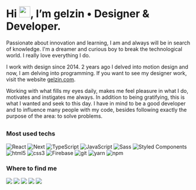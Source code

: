 <h1 align="left">Hi <img src="https://raw.githubusercontent.com/kaueMarques/kaueMarques/master/hi.gif" height="30px">, I’m gelzin • Designer & Developer.</h1>
Passionate about innovation and learning, I am and always will be in search of knowledge. I'm a dreamer and curious boy to break the technological world. I really    love everything I do.

I work with design since 2014. 2 years ago I delved into motion design and now, I am delving into programming.
If you want to see my designer work, visit the website [gelzin.com](https://gelzin.com).

Working with what fills my eyes daily, makes me feel pleasure in what I do, motivates and instigates me always. In addition to being gratifying, this is what I wanted and seek to this day. I have in mind to be a good developer and to influence many people with my code, besides following exactly the purpose of the area: to solve problems.

##

### Most used techs

<p>
  <img alt="React" src="https://img.shields.io/badge/-React-45b8d8?style=flat-square&logo=react&logoColor=white" />
  <img alt="Next" src="https://img.shields.io/badge/-Nextjs-000000?style=flat-square&logo=next.js&logoColor=white" />
  <img alt="TypeScript" src="https://img.shields.io/badge/-TypeScript-007ACC?style=flat-square&logo=typescript&logoColor=white" />
  <img alt="JavaScript" src="https://img.shields.io/badge/-JavaScript-f7df1e?style=flat-square&logo=javascript&logoColor=white" />
  <img alt="Sass" src="https://img.shields.io/badge/-Sass-CC6699?style=flat-square&logo=sass&logoColor=white" />
  <img alt="Styled Components" src="https://img.shields.io/badge/-Styled_Components-db7092?style=flat-square&logo=styled-components&logoColor=white" />
  <img alt="html5" src="https://img.shields.io/badge/-HTML5-E34F26?style=flat-square&logo=html5&logoColor=white" />
  <img alt="css3" src="https://img.shields.io/badge/-CSS3-2965f1?style=flat-square&logo=css3&logoColor=white" />
  <img alt="Firebase" src="https://img.shields.io/badge/-Firebase-FFCA28?style=flat-square&logo=firebase&logoColor=white" />
  <img alt="git" src="https://img.shields.io/badge/-Git-F05032?style=flat-square&logo=git&logoColor=white" />
  <img alt="yarn" src="https://img.shields.io/badge/-Yarn-2188b6?style=flat-square&logo=yarn&logoColor=white" />
  <img alt="npm" src="https://img.shields.io/badge/-NPM-CB3837?style=flat-square&logo=npm&logoColor=white" />
</p>

### Where to find me 
 
<div> 
  <a href="https://gelzin.com" target="_blank"><img src="https://img.shields.io/badge/-gelzin.com-black?&style=for-the-badge"></a>
  <a href="https://www.youtube.com/c/gelzinn_" target="_blank"><img src="https://img.shields.io/badge/YouTube-FF0000?style=for-the-badge&logo=youtube&logoColor=white" target="_blank"></a>
  <a href="https://instagram.com/gelzinn" target="_blank"><img src="https://img.shields.io/badge/-Instagram-%23E4405F?style=for-the-badge&logo=instagram&logoColor=white" target="_blank"></a>
  <a href="https://twitter.com/gelzinn_" target="_blank"><img src="https://img.shields.io/badge/twitter-%231DA1F2.svg?&style=for-the-badge&logo=twitter&logoColor=white" target="_blank"></a>
  <a href="https://www.linkedin.com/in/gelzinn" target="_blank"><img src="https://img.shields.io/badge/-LinkedIn-%230077B5?style=for-the-badge&logo=linkedin&logoColor=white" target="_blank"></a> 
</div>
